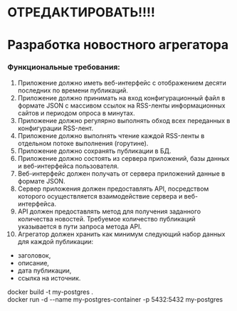 # ОТРЕДАКТИРОВАТЬ!!!!

# Разработка новостного агрегатора

### Функциональные требования:
1.	Приложение должно иметь веб-интерфейс с отображением десяти последних по времени публикаций.
2.	Приложение должно принимать на вход конфигурационный файл в формате JSON с массивом ссылок на RSS-ленты информационных сайтов и периодом опроса в минутах.
3.	Приложение должно регулярно выполнять обход всех переданных в конфигурации RSS-лент.
4.	Приложение должно выполнять чтение каждой RSS-ленты в отдельном потоке выполнения (горутине).
5.	Приложение должно сохранять публикации в БД.
6.	Приложение должно состоять из сервера приложений, базы данных и веб-интерфейса пользователя.
7.	Веб-интерфейс должен получать от сервера приложений данные в формате JSON.
8.	Сервер приложения должен предоставлять API, посредством которого осуществляется взаимодействие сервера и веб-интерфейса.
9.	API должен предоставлять метод для получения заданного количества новостей. Требуемое количество публикаций указывается в пути запроса метода API.
10.	Агрегатор должен хранить как минимум следующий набор данных для каждой публикации:

  * заголовок,
  * описание,
  * дата публикации,
  * ссылка на источник.


docker build -t my-postgres .  
docker run -d --name my-postgres-container -p 5432:5432 my-postgres
